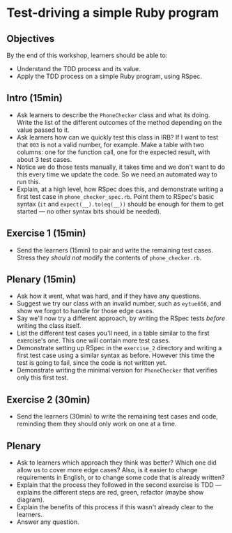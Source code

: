 # Test-driving a simple Ruby program

## Objectives
By the end of this workshop, learners should be able to:
 * Understand the TDD process and its value.
 * Apply the TDD process on a simple Ruby program, using RSpec.

## Intro (15min)

* Ask learners to describe the `PhoneChecker` class and what its doing. Write the list of the different outcomes of the method depending on the value passed to it.
* Ask learners how can we quickly test this class in IRB? If I want to test that `003` is not a valid number, for example. Make a table with two columns: one for the function call, one for the expected result, with about 3 test cases.
* Notice we do those tests manually, it takes time and we don't want to do this every time we update the code. So we need an automated way to run this. 
* Explain, at a high level, how RSpec does this, and demonstrate writing a first test case in `phone_checker_spec.rb`. Point them to RSpec's basic syntax (`it` and `expect(__).to(eq(__))` should be enough for them to get started — no other syntax bits should be needed).

## Exercise 1 (15min)

* Send the learners (15min) to pair and write the remaining test cases. Stress they *should not* modify the contents of `phone_checker.rb`.

## Plenary (15min)

* Ask how it went, what was hard, and if they have any questions.
* Suggest we try our class with an invalid number, such as `eytue656`, and show we forgot to handle for those edge cases.
* Say we'll now try a different approach, by writing the RSpec tests *before* writing the class itself.
* List the different test cases you'll need, in a table similar to the first exercise's one. This one will contain more test cases.
* Demonstrate setting up RSpec in the `exercise_2` directory and writing a first test case using a similar syntax as before. However this time the test is going to fail, since the code is not written yet.
* Demonstrate writing the minimal version for `PhoneChecker` that verifies only this first test.

## Exercise 2 (30min)

* Send the learners (30min) to write the remaining test cases and code, reminding them they should only work on one at a time.

## Plenary

* Ask to learners which approach they think was better? Which one did allow us to cover more edge cases? Also, is it easier to change requirements in English, or to change some code that is already written?
* Explain that the process they followed in the second exercise is TDD — explains the different steps are red, green, refactor (maybe show diagram).
* Explain the benefits of this process if this wasn't already clear to the learners.
* Answer any question.

